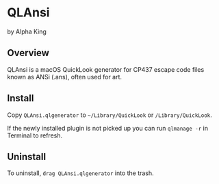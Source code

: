 # QLAnsi

by Alpha King

## Overview

QLAnsi is a macOS QuickLook generator for CP437 escape code files known as ANSi (.ans), often used for art.

## Install

Copy `QLAnsi.qlgenerator` to `~/Library/QuickLook` or `/Library/QuickLook`.

If the newly installed plugin is not picked up you can run `qlmanage -r` in Terminal to refresh.

## Uninstall

To uninstall, `drag QLAnsi.qlgenerator` into the trash.

